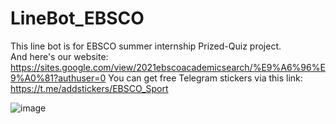 # LineBot_EBSCO
This line bot is for EBSCO summer internship Prized-Quiz project.  
And here's our website: https://sites.google.com/view/2021ebscoacademicsearch/%E9%A6%96%E9%A0%81?authuser=0
You can get free Telegram stickers via this link: https://t.me/addstickers/EBSCO_Sport

![image](https://i.imgur.com/cuRuy98.jpg)
